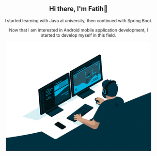 ### 

<div  align="center">

<h2>Hi there, I'm Fatih👋</h2>

<p>I started learning with Java at university, then continued with Spring Boot.</p>

<p> Now that I am interested in Android mobile application development, I started to develop myself in this field.</p>
  
<img src="/images/giphy.gif" alt="Fatih Computer Engineer" />
  
</div>
